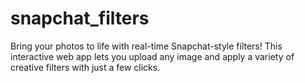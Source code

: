 # snapchat_filters
Bring your photos to life with real-time Snapchat-style filters! This interactive web app lets you upload any image and apply a variety of creative filters with just a few clicks.
